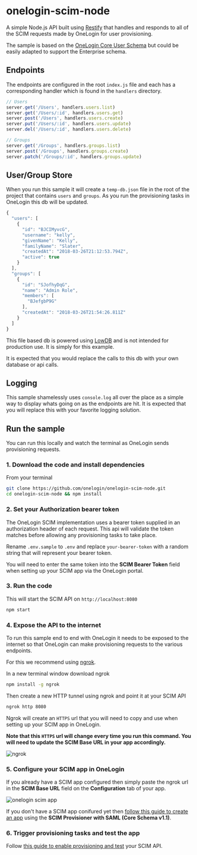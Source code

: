 # onelogin-scim-node

A simple Node.js API built using [Restify](http://restify.com/) that handles and responds to all of the SCIM requests made by OneLogin for user provisioning.

The sample is based on the [OneLogin Core User Schema](https://developers.onelogin.com/scim/define-user-schema) but could be easily adapted to support the Enterprise schema.

## Endpoints
The endpoints are configured in the root `index.js` file and each has a corresponding handler which is found in the `handlers` directory.

```js
// Users
server.get('/Users', handlers.users.list)
server.get('/Users/:id', handlers.users.get)
server.post('/Users', handlers.users.create)
server.put('/Users/:id', handlers.users.update)
server.del('/Users/:id', handlers.users.delete)

// Groups
server.get('/Groups', handlers.groups.list)
server.post('/Groups', handlers.groups.create)
server.patch('/Groups/:id', handlers.groups.update)
```

## User/Group Store
When you run this sample it will create a `temp-db.json` file in the root of the project that contains `users` and `groups`. As you run the provisioning tasks in OneLogin this db will be updated.

```js
{
  "users": [
    {
      "id": "BJCIMyvcG",
      "username": "kelly",
      "givenName": "Kelly",
      "familyName": "Slater",
      "createdAt": "2018-03-26T21:12:53.794Z",
      "active": true
    }
  ],
  "groups": [
    {
      "id": "SJofhyDqG",
      "name": "Admin Role",
      "members": [
        "BJefgbP9G"
      ],
      "createdAt": "2018-03-26T21:54:26.811Z"
    }
  ]
}
```

This file based db is powered using [LowDB](https://github.com/typicode/lowdb) and is not intended for production use. It is simply for this example.

It is expected that you would replace the calls to this db with your own database or api calls.

## Logging
This sample shamelessly uses `console.log` all over the place as a simple way to display whats going on as the endpoints are hit. It is expected that you will replace this with your favorite logging solution.

## Run the sample
You can run this locally and watch the terminal as OneLogin sends provisioning requests.

### 1. Download the code and install dependencies
From your terminal

```sh
git clone https://github.com/onelogin/onelogin-scim-node.git
cd onelogin-scim-node && npm install
```

### 2. Set your Authorization bearer token
The OneLogin SCIM implementation uses a bearer token supplied in an authorization header of each request. This api will validate the token matches before allowing any provisioning tasks to take place.

Rename `.env.sample` to `.env` and replace `your-bearer-token` with a random string that will represent your bearer token.

You will need to enter the same token into the **SCIM Bearer Token** field when setting up your SCIM app via the OneLogin portal.

### 3. Run the code
This will start the SCIM API on `http://localhost:8080`
```sh
npm start
```

### 4. Expose the API to the internet
To run this sample end to end with OneLogin it needs to be exposed to the internet so that OneLogin can make provisioning requests to the various endpoints.

For this we recommend using [ngrok](https://ngrok.com/).

In a new terminal window download ngrok
```sh
npm install -g ngrok
```

Then create a new HTTP tunnel using ngrok and point it at your SCIM API
```sh
ngrok http 8080
```

Ngrok will create an `HTTPS` url that you will need to copy and use when setting up your SCIM app in OneLogin.

**Note that this `HTTPS` url will change every time you run this command. You will need to update the SCIM Base URL in your app accordingly.**

![ngrok](https://s3.amazonaws.com/onelogin-screenshots/dev_site/images/ngrok8080.png)

### 5. Configure your SCIM app in OneLogin
If you already have a SCIM app configured then simply paste the ngrok url in the **SCIM Base URL** field on the **Configuration** tab of your app.

![onelogin scim app](https://s3.amazonaws.com/onelogin-screenshots/dev_site/images/scim-app.png)

If you don't have a SCIM app conifured yet then [follow this guide to create an app](https://developers.onelogin.com/scim/create-app) using the **SCIM Provisioner with SAML (Core Schema v1.1)**.

### 6. Trigger provisioning tasks and test the app
Follow [this guide to enable provisioning and test](https://developers.onelogin.com/scim/test-your-scim) your SCIM API.
